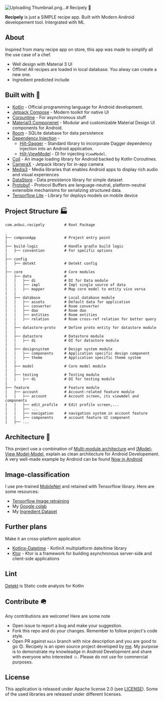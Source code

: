 ![Uploading Thumbnail.png…]()# Recipely 🍗

**Recipely** is just a SIMPLE recipe app. Built with Modern Android developement tool. Intergrated with ML

## About
Inspired from many recipe app on store, this app was made to simplify all the use case of a chef.
- Well design with Material 3 UI
- Offline! All recipes are loaded in local database. You alway can create a new one.
- Ingredient predicted include
  
## Built with 🔨
- [Kotlin](https://kotlinlang.org/) - Official programming language for Android development.
- [Jetpack Compose](https://developer.android.com/jetpack/compose) - Modern toolkit for native UI
- [Corountine](https://kotlinlang.org/docs/coroutines-overview.html) - For asynchronous stuff
- [Material3 Componenet](https://m3.material.io/develop/android/mdc-android) - Modular and customizable Material Design UI components for Android.
- [Room](https://developer.android.com/topic/libraries/architecture/room) - SQLite database for data persistence
- [Dependency Injection](https://developer.android.com/training/dependency-injection) - 
  - [Hilt-Dagger](https://dagger.dev/hilt/) - Standard library to incorporate Dagger dependency injection into an Android application.
  - [Hilt-ViewModel](https://developer.android.com/training/dependency-injection/hilt-jetpack) - DI for injecting `ViewModel`.
- [Coil](https://coil-kt.github.io/coil/) - An image loading library for Android backed by Kotlin Coroutines.
- [CameraX](https://developer.android.com/media/camera/camerax) - Jetpack library for in-app camera
- [Media3](https://developer.android.com/media/media3) - Media libraries that enables Android apps to display rich audio and visual experiences
- [DataStore](https://developer.android.com/jetpack/androidx/releases/datastore) - Data presistence library for simple dataset
- [Protobuf](https://protobuf.dev/) - Protocol Buffers are language-neutral, platform-neutral extensible mechanisms for serializing structured data.
- [Tensorflow Lite](https://www.tensorflow.org/lite) - Library for deploys models on mobile device

## Project Structure 🏭
    com.anbui.recipely         # Root Package
    
    .
	├── composeApp             # Project entry point
	|
	├── build-logic            # Handle gradle build logic
	|   ├── convention         # For specific options
	|
	├── config
	|   ├── detekt             # Detekt config
	|
	├── core                   # Core modules
	|   ├── data               # 
	│   |   ├── di             # DI for Data module
	|   |   ├── impl           # Impl single source of data
	|   |   ├── mapper         # Map core model to entity vice versa
	|   |   
	|   ├── database           # Local database module
	|   |   ├── assets         # Default data for application
	|   |   ├── converter      # Room converter
	|   |   ├── dao            # Room dao
	|   |   ├── entities       # Room entities
	|   |   ├── relation       # Room cross-ref relation for better query
	|   |   
	|   ├── datastore-proto    # Define proto entity for datastore module
	|   |   
	|   ├── datastore          # Datastore module
	|   |   ├── di             # DI for datastore module
	|   |   
	|   ├── designsystem       # Design system module
	|   |   ├── components     # Application specific design component
	|   |   ├── theme          # Application specific theme system
	|   |   
	|   ├── model              # Core model module
	|   |   
	|   ├── testing            # Testing module
	|   |   ├── di             # DI for testing module
	|
	├── feature                # Feature module
	|   ├── account            # Account-related feature module
	|   |   ├── account        # Account screen, its viewmdel and components
	|   |   ├── edit_profile   # Edit profile screen,...
	|   |   ├── ...
	|   |   ├── navigation     # navigation system in account feature
	|   |   ├── components     # account feature UI component
	|   ├── ...
	
## Architecture	🏢
This project use a combination of [Multi-module architecture](https://developer.android.com/topic/modularization) and [(Model-View Model-Model](https://developer.android.com/topic/architecture#recommended-app-arch), explain as clean architecture for Android Developement.
A very well-made example by Android can be found [Now in Android](https://github.com/android/nowinandroid)

## Image-classification
I use pre-trained [MobileNet](https://keras.io/api/applications/mobilenet/) and retained with Tensorflow library. Here are some resources:
- [Tensorflow Image retraining](https://www.tensorflow.org/hub/tutorials/tf2_image_retraining)
- My [Google colab](https://colab.research.google.com/drive/13r6H_8RC1Lh5fiO0cNKwRJ75WKGiv9ti?usp=drive_link)
- My [Ingredient Dataset](https://drive.google.com/file/d/19jeOCHd5IpK1dKwNMXXp1HxGqADh0YaA/view?usp=drive_link)

## Further plans
Make it an cross-platform application
- [Kotlinx-Datetime](https://github.com/Kotlin/kotlinx-datetime) - KotlinX multiplatform date/time library
- [Ktor](https://ktor.io/) - Ktor is a framework for building asynchronous server-side and client-side applications

## Lint
[Detekt](https://github.com/detekt/detekt) is Static code analysis for Kotlin

## Contribute 🪖
Any contributions are welcome! Here are some note 
- Open issue to report a bug and make your suggestion.
- Fork this repo and do your changes. Remember to follow project's code style.
- Open PR against `main` branch with nice description and you are good to go 😊.
Recipely is an open source project developed by [me](https://github.com/AnBuiii). My purpose is to demonstrate my knowleadge in Android Development and share with everyone who interested ☺️. Please do
not use for commercial purposes.

## License

This application is released under Apache license 2.0 (see [LICENSE](LICENSE)).
Some of the used libraries are released under different licenses.
